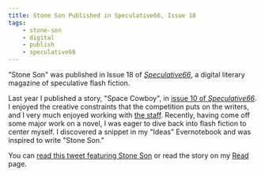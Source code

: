 ```yaml
---
title: Stone Son Published in Speculative66, Issue 18
tags:
    - stone-son
    - digital
    - publish
    - speculative66
---
```

"Stone Son" was published in Issue 18 of <a href="http://speculative66.weebly.com/"><i>Speculative66</i></a>, a digital literary magazine of speculative flash fiction.

<!--more-->

Last year I published a story, "Space Cowboy", in <a href="{% linkToItem 'speculative66-issue-10', collections.news %}">issue 10 of <i>Speculative66</i></a>. I enjoyed the creative constraints that the competition puts on the writers, and I very much enjoyed working with <a href="https://twitter.com/LLMadridWriter">the staff</a>. Recently, having come off some major work on a novel, I was eager to dive back into flash fiction to center myself. I discovered a snippet in my "Ideas" Evernotebook and was inspired to write "Stone Son."

You can <a href="https://twitter.com/Speculative_66/status/982231069297541122">read this tweet featuring Stone Son</a> or read the story on my <a href="/read/">Read</a> page.
